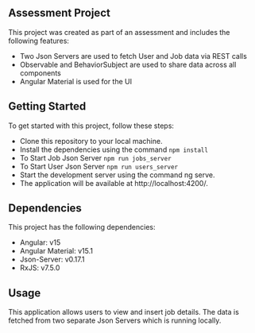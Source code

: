 
## Assessment Project

This project was created as part of an assessment and includes the following features:

- Two Json Servers are used to fetch User and Job data via REST calls
- Observable and BehaviorSubject are used to share data across all components
- Angular Material is used for the UI

## Getting Started
To get started with this project, follow these steps:

- Clone this repository to your local machine.
- Install the dependencies using the command ```npm install ```
- To Start Job Json Server ```npm run jobs_server ```
- To Start User Json Server ```npm run users_server ```
- Start the development server using the command ng serve.
- The application will be available at http://localhost:4200/.

## Dependencies
This project has the following dependencies:
- Angular: v15
- Angular Material: v15.1
- Json-Server: v0.17.1
- RxJS: v7.5.0

## Usage
This application allows users to view and insert job details. The data is fetched from two separate Json Servers which is running locally.
